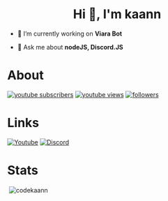   
  <h1 align="center">Hi 👋, I'm kaann</h1>
  
  
  - 🔭 I’m currently working on **Viara Bot**

  - 💬 Ask me about **nodeJS, Discord.JS**
  
  

# About
  <a href="https://www.youtube.com/channel/UCdwVT8KjsAW3EaypRsP4fYw?sub_confirmation=1">
    <img alt="youtube subscribers" title="Subscribe My YouTube Channel" src="https://img.shields.io/youtube/channel/subscribers/UCdwVT8KjsAW3EaypRsP4fYw?color=%23E05D44&label=SUBSCRIBE&logo=youtube&style=for-the-badge&labelColor=CE4630"/></a> 
    <a href="https://www.youtube.com/channel/UCdwVT8KjsAW3EaypRsP4fYw">
   <img alt="youtube views" title="My YouTube Views" src="https://img.shields.io/youtube/channel/views/UCdwVT8KjsAW3EaypRsP4fYw?color=%23E1AD0E&logo=youtube&style=for-the-badge&labelColor=C79600"/></a> 
  <a href="https://github.com/codekaann">
    <img alt="followers" title="Follow My Github Profile" src="https://img.shields.io/github/followers/codekaann?color=236ad3&labelColor=1155ba&style=for-the-badge&logo=github&label=FOLLOW"/></a>
</p>

# Links

[![Youtube](https://img.shields.io/badge/-YouTube-red?style=for-the-badge&logo=youtube&logoColor=white)](https://www.youtube.com/channel/UCdwVT8KjsAW3EaypRsP4fYw)
[![Discord](https://img.shields.io/badge/Discord-7289DA?style=for-the-badge&logo=discord&logoColor=white)](https://discord.gg/XBJJTEjDzj)

# Stats

<p>&nbsp;<img align="center" src="https://github-readme-stats.vercel.app/api?username=codekaann&show_icons=true&locale=en" alt="codekaann" /></p>


